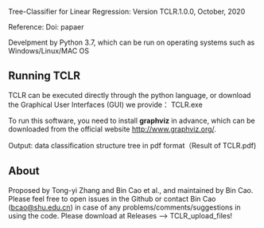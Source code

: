Tree-Classifier for Linear Regression:
Version TCLR.1.0.0, October, 2020

Reference:
Doi: papaer

Develpment by Python 3.7, which can be run on operating systems such as Windows/Linux/MAC OS
## Running TCLR
TCLR can be executed directly through the python language, or download the Graphical User Interfaces (GUI) we provide： TCLR.exe

To run this software, you need to install  **graphviz** in advance, which can be downloaded from the official website http://www.graphviz.org/.

Output: 
data classification structure tree in pdf format（Result of TCLR.pdf)
## About
Proposed by Tong-yi Zhang and Bin Cao et al., and maintained by Bin Cao. Please feel free to open issues in the Github or contact Bin Cao
(bcao@shu.edu.cn) in case of any problems/comments/suggestions in using the code. Please download at Releases ——> TCLR_upload_files!
